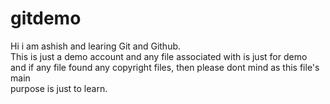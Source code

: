 # gitdemo
Hi i am ashish and learing Git and Github.
<br>
This is just a demo  account and any file associated with is just for demo
<br>
and if any file found any copyright files, then please dont mind as this file's main 
<br>
purpose is just to learn.
